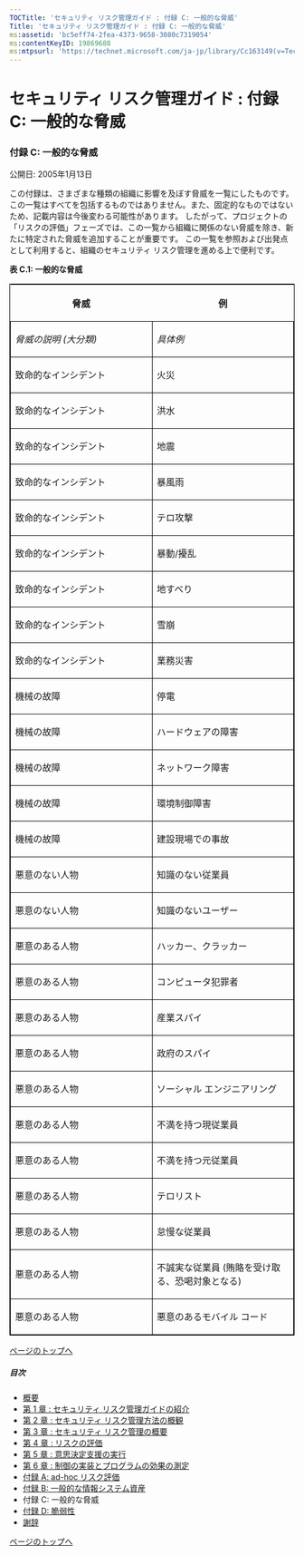 ```yaml
---
TOCTitle: 'セキュリティ リスク管理ガイド : 付録 C: 一般的な脅威'
Title: 'セキュリティ リスク管理ガイド : 付録 C: 一般的な脅威'
ms:assetid: 'bc5eff74-2fea-4373-9658-3080c7319054'
ms:contentKeyID: 19869688
ms:mtpsurl: 'https://technet.microsoft.com/ja-jp/library/Cc163149(v=TechNet.10)'
---
```


セキュリティ リスク管理ガイド : 付録 C: 一般的な脅威
====================================================

### 付録 C: 一般的な脅威

公開日: 2005年1月13日

この付録は、さまざまな種類の組織に影響を及ぼす脅威を一覧にしたものです。 この一覧はすべてを包括するものではありません。また、固定的なものではないため、記載内容は今後変わる可能性があります。 したがって、プロジェクトの「リスクの評価」フェーズでは、この一覧から組織に関係のない脅威を除き、新たに特定された脅威を追加することが重要です。 この一覧を参照および出発点として利用すると、組織のセキュリティ リスク管理を進める上で便利です。

**表 C.1: 一般的な脅威**

<p> </p>
<table style="border:1px solid black;">
<colgroup>
<col width="50%" />
<col width="50%" />
</colgroup>
<thead>
<tr class="header">
<th><p>脅威</p></th>
<th><p>例</p></th>
</tr>
</thead>
<tbody>
<tr class="odd">
<td style="border:1px solid black;"><p><em>脅威の説明 (大分類)</em></p></td>
<td style="border:1px solid black;"><p><em>具体例</em></p></td>
</tr>
<tr class="even">
<td style="border:1px solid black;"><p>致命的なインシデント</p></td>
<td style="border:1px solid black;"><p>火災</p></td>
</tr>
<tr class="odd">
<td style="border:1px solid black;"><p>致命的なインシデント</p></td>
<td style="border:1px solid black;"><p>洪水</p></td>
</tr>
<tr class="even">
<td style="border:1px solid black;"><p>致命的なインシデント</p></td>
<td style="border:1px solid black;"><p>地震</p></td>
</tr>
<tr class="odd">
<td style="border:1px solid black;"><p>致命的なインシデント</p></td>
<td style="border:1px solid black;"><p>暴風雨</p></td>
</tr>
<tr class="even">
<td style="border:1px solid black;"><p>致命的なインシデント</p></td>
<td style="border:1px solid black;"><p>テロ攻撃</p></td>
</tr>
<tr class="odd">
<td style="border:1px solid black;"><p>致命的なインシデント</p></td>
<td style="border:1px solid black;"><p>暴動/擾乱</p></td>
</tr>
<tr class="even">
<td style="border:1px solid black;"><p>致命的なインシデント</p></td>
<td style="border:1px solid black;"><p>地すべり</p></td>
</tr>
<tr class="odd">
<td style="border:1px solid black;"><p>致命的なインシデント</p></td>
<td style="border:1px solid black;"><p>雪崩</p></td>
</tr>
<tr class="even">
<td style="border:1px solid black;"><p>致命的なインシデント</p></td>
<td style="border:1px solid black;"><p>業務災害</p></td>
</tr>
<tr class="odd">
<td style="border:1px solid black;"><p>機械の故障</p></td>
<td style="border:1px solid black;"><p>停電</p></td>
</tr>
<tr class="even">
<td style="border:1px solid black;"><p>機械の故障</p></td>
<td style="border:1px solid black;"><p>ハードウェアの障害</p></td>
</tr>
<tr class="odd">
<td style="border:1px solid black;"><p>機械の故障</p></td>
<td style="border:1px solid black;"><p>ネットワーク障害</p></td>
</tr>
<tr class="even">
<td style="border:1px solid black;"><p>機械の故障</p></td>
<td style="border:1px solid black;"><p>環境制御障害</p></td>
</tr>
<tr class="odd">
<td style="border:1px solid black;"><p>機械の故障</p></td>
<td style="border:1px solid black;"><p>建設現場での事故</p></td>
</tr>
<tr class="even">
<td style="border:1px solid black;"><p>悪意のない人物</p></td>
<td style="border:1px solid black;"><p>知識のない従業員</p></td>
</tr>
<tr class="odd">
<td style="border:1px solid black;"><p>悪意のない人物</p></td>
<td style="border:1px solid black;"><p>知識のないユーザー</p></td>
</tr>
<tr class="even">
<td style="border:1px solid black;"><p>悪意のある人物</p></td>
<td style="border:1px solid black;"><p>ハッカー、クラッカー</p></td>
</tr>
<tr class="odd">
<td style="border:1px solid black;"><p>悪意のある人物</p></td>
<td style="border:1px solid black;"><p>コンピュータ犯罪者</p></td>
</tr>
<tr class="even">
<td style="border:1px solid black;"><p>悪意のある人物</p></td>
<td style="border:1px solid black;"><p>産業スパイ</p></td>
</tr>
<tr class="odd">
<td style="border:1px solid black;"><p>悪意のある人物</p></td>
<td style="border:1px solid black;"><p>政府のスパイ</p></td>
</tr>
<tr class="even">
<td style="border:1px solid black;"><p>悪意のある人物</p></td>
<td style="border:1px solid black;"><p>ソーシャル エンジニアリング</p></td>
</tr>
<tr class="odd">
<td style="border:1px solid black;"><p>悪意のある人物</p></td>
<td style="border:1px solid black;"><p>不満を持つ現従業員</p></td>
</tr>
<tr class="even">
<td style="border:1px solid black;"><p>悪意のある人物</p></td>
<td style="border:1px solid black;"><p>不満を持つ元従業員</p></td>
</tr>
<tr class="odd">
<td style="border:1px solid black;"><p>悪意のある人物</p></td>
<td style="border:1px solid black;"><p>テロリスト</p></td>
</tr>
<tr class="even">
<td style="border:1px solid black;"><p>悪意のある人物</p></td>
<td style="border:1px solid black;"><p>怠慢な従業員</p></td>
</tr>
<tr class="odd">
<td style="border:1px solid black;"><p>悪意のある人物</p></td>
<td style="border:1px solid black;"><p>不誠実な従業員 (賄賂を受け取る、恐喝対象となる)</p></td>
</tr>
<tr class="even">
<td style="border:1px solid black;"><p>悪意のある人物</p></td>
<td style="border:1px solid black;"><p>悪意のあるモバイル コード</p></td>
</tr>
</tbody>
</table>
  
[](#mainsection)[ページのトップへ](#mainsection)
  
##### 目次
  
-   [概要](https://technet.microsoft.com/ja-jp/library/b3e09f12-b0dc-4a9d-946c-ac092c2994eb(v=TechNet.10))  
-   [第 1 章 : セキュリティ リスク管理ガイドの紹介](https://technet.microsoft.com/ja-jp/library/23a5cdd6-e148-4663-95d5-22f9a45ba0a7(v=TechNet.10))  
-   [第 2 章 : セキュリティ リスク管理方法の概観](https://technet.microsoft.com/ja-jp/library/fbab4700-db53-4bfc-a595-3f5ec41291d7(v=TechNet.10))  
-   [第 3 章 : セキュリティ リスク管理の概要](https://technet.microsoft.com/ja-jp/library/fc9856f8-d963-4046-9700-46b8a60a4d07(v=TechNet.10))  
-   [第 4 章 : リスクの評価](https://technet.microsoft.com/ja-jp/library/1f2374e3-921d-4261-9aac-2ce6f594b5a8(v=TechNet.10))  
-   [第 5 章 : 意思決定支援の実行](https://technet.microsoft.com/ja-jp/library/c07e7a11-1eb6-4335-9d81-d8c6b8184959(v=TechNet.10))  
-   [第 6 章 : 制御の実装とプログラムの効果の測定](https://technet.microsoft.com/ja-jp/library/d75cfc15-9a52-4d66-b13c-fab1e5ae57c4(v=TechNet.10))  
-   [付録 A: ad-hoc リスク評価](https://technet.microsoft.com/ja-jp/library/b06cc97f-2aaa-4ce3-8b84-b708d7069ade(v=TechNet.10))  
-   [付録 B: 一般的な情報システム資産](https://technet.microsoft.com/ja-jp/library/ff59725b-d61b-48f7-9019-9f2f6c59e2d4(v=TechNet.10))  
-   付録 C: 一般的な脅威  
-   [付録 D: 脆弱性](https://technet.microsoft.com/ja-jp/library/dc2cb11c-5cc0-4eac-b483-ddc96083011c(v=TechNet.10))  
-   [謝辞](https://technet.microsoft.com/ja-jp/library/6efeeabd-b1e6-4af4-a9ac-fd912076bcb0(v=TechNet.10))
  
[](#mainsection)[ページのトップへ](#mainsection)
